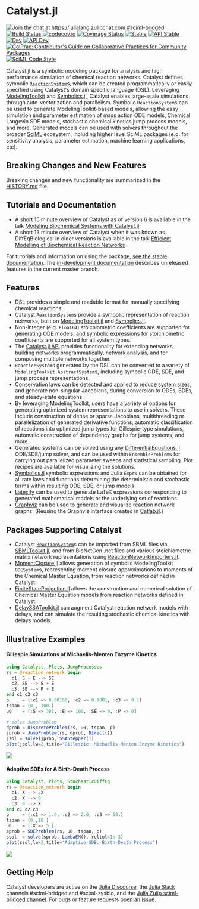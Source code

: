 # Catalyst.jl

[![Join the chat at https://julialang.zulipchat.com #sciml-bridged](https://img.shields.io/static/v1?label=Zulip&message=chat&color=9558b2&labelColor=389826)](https://julialang.zulipchat.com/#narrow/stream/279055-sciml-bridged)
[![Build Status](https://github.com/SciML/Catalyst.jl/workflows/CI/badge.svg)](https://github.com/SciML/Catalyst.jl/actions?query=workflow%3ACI)
[![codecov.io](https://codecov.io/gh/SciML/Catalyst.jl/branch/master/graph/badge.svg)](https://codecov.io/gh/SciML/Catalyst.jl)
[![Coverage Status](https://coveralls.io/repos/github/SciML/Catalyst.jl/badge.svg?branch=master)](https://coveralls.io/github/SciML/Catalyst.jl?branch=master)
[![Stable](https://img.shields.io/badge/docs-stable-blue.svg)](https://catalyst.sciml.ai/stable/)
[![API Stable](https://img.shields.io/badge/API-stable-blue.svg)](https://catalyst.sciml.ai/stable/api/catalyst_api/)
[![Dev](https://img.shields.io/badge/docs-dev-blue.svg)](https://catalyst.sciml.ai/dev/)
[![API Dev](https://img.shields.io/badge/API-dev-blue.svg)](https://catalyst.sciml.ai/dev/api/catalyst_api/)
[![ColPrac: Contributor's Guide on Collaborative Practices for Community Packages](https://img.shields.io/badge/ColPrac-Contributor's%20Guide-blueviolet)](https://github.com/SciML/ColPrac)
[![SciML Code Style](https://img.shields.io/static/v1?label=code%20style&message=SciML&color=9558b2&labelColor=389826)](https://github.com/SciML/SciMLStyle)

Catalyst.jl is a symbolic modeling package for analysis and high performance
simulation of chemical reaction networks. Catalyst defines symbolic
[`ReactionSystem`](https://catalyst.sciml.ai/dev/tutorials/reaction_systems/)s,
which can be created programmatically or easily
specified using Catalyst's domain specific language (DSL). Leveraging
[ModelingToolkit](https://github.com/SciML/ModelingToolkit.jl) and
[Symbolics.jl](https://github.com/JuliaSymbolics/Symbolics.jl), Catalyst enables
large-scale simulations through auto-vectorization and parallelism. Symbolic
`ReactionSystem`s can be used to generate ModelingToolkit-based models, allowing
the easy simulation and parameter estimation of mass action ODE models, Chemical
Langevin SDE models, stochastic chemical kinetics jump process models, and more.
Generated models can be used with solvers throughout the broader
[SciML](https://sciml.ai) ecosystem, including higher level SciML packages (e.g.
for sensitivity analysis, parameter estimation, machine learning applications,
etc).

## Breaking Changes and New Features

Breaking changes and new functionality are summarized in the
[HISTORY.md](HISTORY.md) file.

## Tutorials and Documentation

- A short 15 minute overview of Catalyst as of version 6 is available in the talk
[Modeling Biochemical Systems with Catalyst.jl](https://www.youtube.com/watch?v=5p1PJE5A5Jw).
- A short 13 minute overview of Catalyst when it was known as DiffEqBiological in older versions is available in the talk [Efficient Modelling of Biochemical Reaction Networks](https://www.youtube.com/watch?v=s1e72k5XD6s)

For tutorials and information on using the package, [see the stable
documentation](https://catalyst.sciml.ai/stable/). The [in-development
documentation](https://catalyst.sciml.ai/dev/) describes unreleased features in
the current master branch.

## Features

- DSL provides a simple and readable format for manually specifying chemical
  reactions.
- Catalyst `ReactionSystem`s provide a symbolic representation of reaction networks,
  built on [ModelingToolkit.jl](https://github.com/SciML/ModelingToolkit.jl) and
  [Symbolics.jl](https://github.com/JuliaSymbolics/Symbolics.jl).
- Non-integer (e.g. `Float64`) stoichiometric coefficients are supported for generating
  ODE models, and symbolic expressions for stoichiometric coefficients are supported for
  all system types.
- The [Catalyst.jl API](http://catalyst.sciml.ai/dev/api/catalyst_api) provides
  functionality for extending networks, building networks programmatically,
  network analysis, and for composing multiple networks together.
- `ReactionSystem`s generated by the DSL can be converted to a variety of
  `ModelingToolkit.AbstractSystem`s, including symbolic ODE, SDE, and jump process
  representations.
- Conservation laws can be detected and applied to reduce system sizes, and generate
  non-singular Jacobians, during conversion to ODEs, SDEs, and steady-state equations.
- By leveraging ModelingToolkit, users have a variety of options for generating
  optimized system representations to use in solvers. These include construction
  of dense or sparse Jacobians, multithreading or parallelization of generated
  derivative functions, automatic classification of reactions into optimized
  jump types for Gillespie-type simulations, automatic construction of
  dependency graphs for jump systems, and more.
- Generated systems can be solved using any
  [DifferentialEquations.jl](https://github.com/SciML/DifferentialEquations.jl)
  ODE/SDE/jump solver, and can be used within `EnsembleProblem`s for carrying
  out parallelized parameter sweeps and statistical sampling. Plot recipes
  are available for visualizing the solutions.
- [Symbolics.jl](https://github.com/JuliaSymbolics/Symbolics.jl) symbolic expressions
  and Julia `Expr`s can be obtained for all rate laws and functions determining the
  deterministic and stochastic terms within resulting ODE, SDE, or jump models.
- [Latexify](https://github.com/korsbo/Latexify.jl) can be used to generate
  LaTeX expressions corresponding to generated mathematical models or the
  underlying set of reactions.
- [Graphviz](https://graphviz.org/) can be used to generate and visualize
  reaction network graphs. (Reusing the Graphviz interface created in
  [Catlab.jl](https://github.com/AlgebraicJulia/Catlab.jl/).)

## Packages Supporting Catalyst
- Catalyst [`ReactionSystem`](@ref)s can be imported from SBML files via
  [SBMLToolkit.jl](https://github.com/SciML/SBMLToolkit.jl), and from BioNetGen .net
  files and various stoichiometric matrix network representations using
  [ReactionNetworkImporters.jl](https://github.com/SciML/ReactionNetworkImporters.jl).
- [MomentClosure.jl](https://github.com/augustinas1/MomentClosure.jl) allows
  generation of symbolic ModelingToolkit `ODESystem`s, representing moment
  closure approximations to moments of the Chemical Master Equation, from
  reaction networks defined in Catalyst.
- [FiniteStateProjection.jl](https://github.com/kaandocal/FiniteStateProjection.jl)
  allows the construction and numerical solution of Chemical Master Equation
  models from reaction networks defined in Catalyst.
- [DelaySSAToolkit.jl](https://github.com/palmtree2013/DelaySSAToolkit.jl) can
  augment Catalyst reaction network models with delays, and can simulate the
  resulting stochastic chemical kinetics with delays models.


## Illustrative Examples
#### Gillespie Simulations of Michaelis-Menten Enzyme Kinetics

```julia
using Catalyst, Plots, JumpProcesses
rs = @reaction_network begin
  c1, S + E --> SE
  c2, SE --> S + E
  c3, SE --> P + E
end c1 c2 c3
p     = (:c1 => 0.00166, :c2 => 0.0001, :c3 => 0.1)
tspan = (0., 100.)
u0    = [:S => 301, :E => 100, :SE => 0, :P => 0]

# solve JumpProblem
dprob = DiscreteProblem(rs, u0, tspan, p)
jprob = JumpProblem(rs, dprob, Direct())
jsol = solve(jprob, SSAStepper())
plot(jsol,lw=2,title="Gillespie: Michaelis-Menten Enzyme Kinetics")
```

![](https://user-images.githubusercontent.com/1814174/87864114-3bf9dd00-c932-11ea-83a0-58f38aee8bfb.png)

#### Adaptive SDEs for A Birth-Death Process

```julia
using Catalyst, Plots, StochasticDiffEq
rs = @reaction_network begin
  c1, X --> 2X
  c2, X --> 0
  c3, 0 --> X
end c1 c2 c3
p     = (:c1 => 1.0, :c2 => 2.0, :c3 => 50.)
tspan = (0.,10.)
u0    = [:X => 5.]
sprob = SDEProblem(rs, u0, tspan, p)
ssol  = solve(sprob, LambaEM(), reltol=1e-3)
plot(ssol,lw=2,title="Adaptive SDE: Birth-Death Process")
```

![](https://user-images.githubusercontent.com/1814174/87864113-3bf9dd00-c932-11ea-8275-f903eef90b91.png)

## Getting Help
Catalyst developers are active on the [Julia
Discourse](https://discourse.julialang.org/), the [Julia Slack](https://julialang.slack.com) channels \#sciml-bridged and \#sciml-sysbio, and the [Julia Zulip sciml-bridged channel](https://julialang.zulipchat.com/#narrow/stream/279055-sciml-bridged).
For bugs or feature requests [open an issue](https://github.com/SciML/Catalyst.jl/issues).
